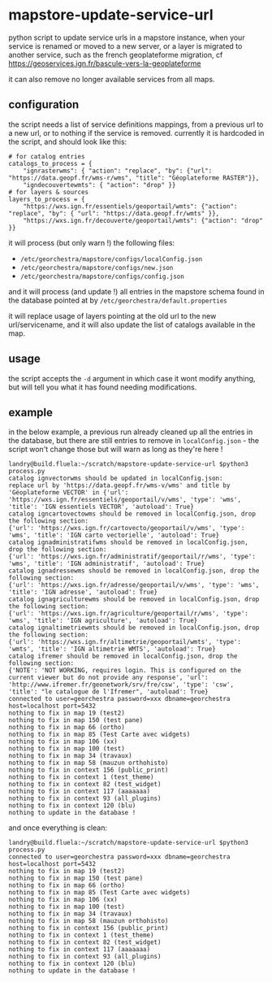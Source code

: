 # mapstore-update-service-url

python script to update service urls in a mapstore instance, when your service
is renamed or moved to a new server, or a layer is migrated to another service,
such as the french geoplateforme migration, cf
https://geoservices.ign.fr/bascule-vers-la-geoplateforme

it can also remove no longer available services from all maps.
## configuration

the script needs a list of service definitions mappings, from a previous url to
a new url, or to nothing if the service is removed.  currently it is hardcoded
in the script, and should look like this:
```
# for catalog entries
catalogs_to_process = {
    "ignrasterwms": { "action": "replace", "by": {"url": "https://data.geopf.fr/wms-r/wms", "title": "Géoplateforme RASTER"}},
    "igndecouvertewmts": { "action": "drop" }}
# for layers & sources
layers_to_process = {
    "https://wxs.ign.fr/essentiels/geoportail/wmts": {"action": "replace", "by": { "url": "https://data.geopf.fr/wmts" }},
    "https://wxs.ign.fr/decouverte/geoportail/wmts": {"action": "drop" }}
```

it will process (but only warn !) the following files:
- `/etc/georchestra/mapstore/configs/localConfig.json`
- `/etc/georchestra/mapstore/configs/new.json`
- `/etc/georchestra/mapstore/configs/config.json`

and it will process (and update !) all entries in the mapstore schema found in
the database pointed at by `/etc/georchestra/default.properties`

it will replace usage of layers pointing at the old url to the new
url/servicename, and it will also update the list of catalogs available in the
map.

## usage

the script accepts the `-d` argument in which case it wont modify anything, but
will tell you what it has found needing modifications.

## example

in the below example, a previous run already cleaned up all the entries in the
database, but there are still entries to remove in `localConfig.json` - the
script won't change those but will warn as long as they're here !
```
landry@build.fluela:~/scratch/mapstore-update-service-url $python3 process.py
catalog ignvectorwms should be updated in localConfig.json:
replace url by 'https://data.geopf.fr/wms-v/wms' and title by 'Géoplateforme VECTOR' in {'url': 'https://wxs.ign.fr/essentiels/geoportail/v/wms', 'type': 'wms', 'title': 'IGN essentiels VECTOR', 'autoload': True}
catalog igncartovectowms should be removed in localConfig.json, drop the following section:
{'url': 'https://wxs.ign.fr/cartovecto/geoportail/v/wms', 'type': 'wms', 'title': 'IGN carto vectorielle', 'autoload': True}
catalog ignadministratifwms should be removed in localConfig.json, drop the following section:
{'url': 'https://wxs.ign.fr/administratif/geoportail/r/wms', 'type': 'wms', 'title': 'IGN administratif', 'autoload': True}
catalog ignadressewms should be removed in localConfig.json, drop the following section:
{'url': 'https://wxs.ign.fr/adresse/geoportail/v/wms', 'type': 'wms', 'title': 'IGN adresse', 'autoload': True}
catalog ignagriculturewms should be removed in localConfig.json, drop the following section:
{'url': 'https://wxs.ign.fr/agriculture/geoportail/r/wms', 'type': 'wms', 'title': 'IGN agriculture', 'autoload': True}
catalog ignaltimetriewmts should be removed in localConfig.json, drop the following section:
{'url': 'https://wxs.ign.fr/altimetrie/geoportail/wmts', 'type': 'wmts', 'title': 'IGN altimetrie WMTS', 'autoload': True}
catalog ifremer should be removed in localConfig.json, drop the following section:
{'NOTE': 'NOT WORKING, requires login. This is configured on the current viewer but do not provide any response', 'url': 'http://www.ifremer.fr/geonetwork/srv/fre/csw', 'type': 'csw', 'title': "le catalogue de l'Ifremer", 'autoload': True}
connected to user=georchestra password=xxx dbname=georchestra host=localhost port=5432
nothing to fix in map 19 (test2)
nothing to fix in map 150 (test pane)
nothing to fix in map 66 (ortho)
nothing to fix in map 85 (Test Carte avec widgets)
nothing to fix in map 106 (xx)
nothing to fix in map 100 (test)
nothing to fix in map 34 (travaux)
nothing to fix in map 58 (mauzun orthohisto)
nothing to fix in context 156 (public_print)
nothing to fix in context 1 (test_theme)
nothing to fix in context 82 (test_widget)
nothing to fix in context 117 (aaaaaaa)
nothing to fix in context 93 (all_plugins)
nothing to fix in context 120 (blu)
nothing to update in the database !
```
and once everything is clean:
```
landry@build.fluela:~/scratch/mapstore-update-service-url $python3 process.py
connected to user=georchestra password=xxx dbname=georchestra host=localhost port=5432
nothing to fix in map 19 (test2)
nothing to fix in map 150 (test pane)
nothing to fix in map 66 (ortho)
nothing to fix in map 85 (Test Carte avec widgets)
nothing to fix in map 106 (xx)
nothing to fix in map 100 (test)
nothing to fix in map 34 (travaux)
nothing to fix in map 58 (mauzun orthohisto)
nothing to fix in context 156 (public_print)
nothing to fix in context 1 (test_theme)
nothing to fix in context 82 (test_widget)
nothing to fix in context 117 (aaaaaaa)
nothing to fix in context 93 (all_plugins)
nothing to fix in context 120 (blu)
nothing to update in the database !
```
